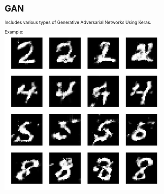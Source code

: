 # GAN
Includes various types of Generative Adversarial Networks Using Keras.

Example:
![alt text](https://github.com/ataakbari/GAN/blob/master/mnist_2460_conditional_DCGAN_03.png?raw=true "Example result")
